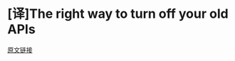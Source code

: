 # [译]The right way to turn off your old APIs

[原文链接]( https://httptoolkit.tech/blog/how-to-turn-off-your-old-apis/)

